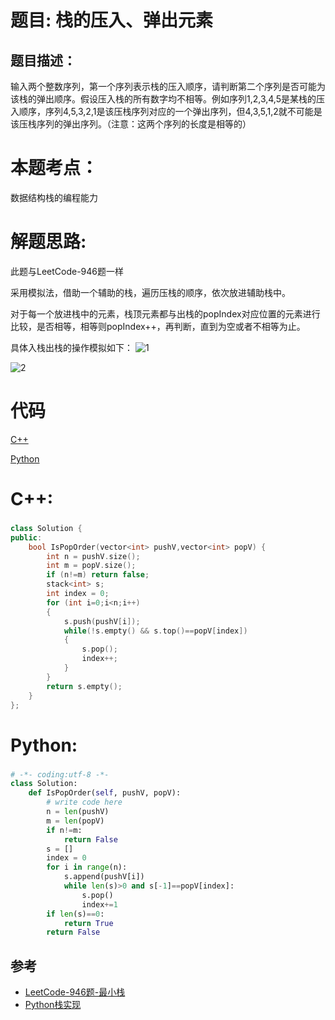 # 题目: 栈的压入、弹出元素
## 题目描述：
输入两个整数序列，第一个序列表示栈的压入顺序，请判断第二个序列是否可能为该栈的弹出顺序。假设压入栈的所有数字均不相等。例如序列1,2,3,4,5是某栈的压入顺序，序列4,5,3,2,1是该压栈序列对应的一个弹出序列，但4,3,5,1,2就不可能是该压栈序列的弹出序列。（注意：这两个序列的长度是相等的）
# 本题考点：
  
  数据结构栈的编程能力
  
# 解题思路:
  此题与LeetCode-946题一样

   采用模拟法，借助一个辅助的栈，遍历压栈的顺序，依次放进辅助栈中。
   
   对于每一个放进栈中的元素，栈顶元素都与出栈的popIndex对应位置的元素进行比较，是否相等，相等则popIndex++，再判断，直到为空或者不相等为止。
   
   具体入栈出栈的操作模拟如下：
   ![1](https://github.com/bryceustc/CodingInterviews/blob/master/StackPushPopOrder/Images/1.png)
   
   ![2](https://github.com/bryceustc/CodingInterviews/blob/master/StackPushPopOrder/Images/2.png)
# 代码

[C++](./StackPushPopOrder.cpp)

[Python](./StackPushPopOrder.py)

# C++: 
### 
```c++
class Solution {
public:
    bool IsPopOrder(vector<int> pushV,vector<int> popV) {
        int n = pushV.size();
        int m = popV.size();
        if (n!=m) return false;
        stack<int> s;
        int index = 0;
        for (int i=0;i<n;i++)
        {
            s.push(pushV[i]);
            while(!s.empty() && s.top()==popV[index])
            {
                s.pop();
                index++;
            }
        }
        return s.empty();
    }
};
```

# Python:
### 
```python
# -*- coding:utf-8 -*-
class Solution:
    def IsPopOrder(self, pushV, popV):
        # write code here
        n = len(pushV)
        m = len(popV)
        if n!=m:
            return False
        s = []
        index = 0
        for i in range(n):
            s.append(pushV[i])
            while len(s)>0 and s[-1]==popV[index]:
                s.pop()
                index+=1
        if len(s)==0:
            return True
        return False
```
## 参考
  -  [LeetCode-946题-最小栈](https://github.com/bryceustc/LeetCode_Note/blob/master/cpp/Validate-Stack-Sequences/README.md)
  -  [Python栈实现](https://www.jianshu.com/p/1327cc0de255)


